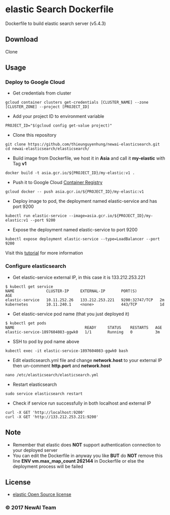 elastic Search Dockerfile
===================

Dockerfile to build elastic search server (v5.4.3)

Download
-------------
Clone

Usage
-------------
### Deploy to Google Cloud
- Get credentials from cluster
```shell
gcloud container clusters get-credentials [CLUSTER_NAME] --zone [CLUSTER_ZONE] --project [PROJECT_ID]
```
- Add your project ID to environment variable
```shell
PROJECT_ID="$(gcloud config get-value project)"
```
- Clone this repository
```shell
git clone https://github.com/thieunguyenhung/newai-elasticsearch.git
cd newai-elasticsearch/elasticsearch/
```
- Build image from Dockerfile, we host it in **Asia** and call it **my-elastic** with Tag **v1**
```shell
docker build -t asia.gcr.io/${PROJECT_ID}/my-elastic:v1 .
```
- Push it to Google Cloud [Container Registry](https://cloud.google.com/container-registry/docs/pushing-and-pulling)
```shell
gcloud docker -- push asia.gcr.io/${PROJECT_ID}/my-elastic:v1
```
- Deploy image to pod, the deployment named elastic-service and has port 9200
```shell
kubectl run elastic-service --image=asia.gcr.io/${PROJECT_ID}/my-elastic:v1 --port 9200
```
- Expose the deployment named elastic-service to port 9200
```shell
kubectl expose deployment elastic-service --type=LoadBalancer --port 9200
```
Visit this [tutorial](https://cloud.google.com/container-engine/docs/tutorials/hello-node) for more information

### Configure elasticsearch
- Get elastic-service external IP, in this case it is 133.212.253.221
```shell
$ kubectl get service
NAME              CLUSTER-IP     EXTERNAL-IP       PORT(S)          AGE
elastic-service   10.11.252.26   133.212.253.221   9200:32747/TCP   2m
kubernetes        10.11.240.1    <none>            443/TCP          1d
```
- Get elastic-service pod name (that you just deployed it)
```shell
$ kubectl get pods
NAME                               READY     STATUS    RESTARTS   AGE
elastic-service-1897604083-ggwk0   1/1       Running   0          3m
```
- SSH to pod by pod name above
```shell
kubectl exec -it elastic-service-1897604083-ggwk0 bash
```
- Edit elasticsearch.yml file and change **network.host** to your external IP then un-comment **http.port** and **network.host**
```shell
nano /etc/elasticsearch/elasticsearch.yml
```
- Restart elasticsearch
```shell
sudo service elasticsearch restart
```
- Check if service run successfully in both localhost and external IP
```shell
curl -X GET 'http://localhost:9200'
curl -X GET 'http://133.212.253.221:9200'
```

Note
-------------
- Remember that elastic does **NOT** support authentication connection to your deployed server
- You can edit the Dockerfile in anyway you like **BUT** do **NOT** remove this line **ENV vm.max_map_count 262144** in Dockerfile or else the deployment process will be failed

License 
-------------
- [elastic Open Source license](https://www.elastic.co/subscriptions)

### © 2017 NewAI Team